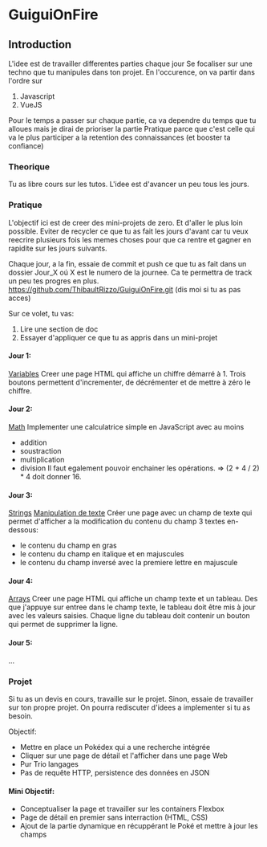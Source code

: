 # GuiguiOnFire

## Introduction
L'idee est de travailler differentes parties chaque jour
Se focaliser sur une techno que tu manipules dans ton projet.
En l'occurence, on va partir dans l'ordre sur 
1. Javascript
2. VueJS

Pour le temps a passer sur chaque partie, ca va dependre du temps que tu alloues mais je dirai de prioriser la partie Pratique parce que c'est celle qui va le plus participer a la retention des connaissances (et booster ta confiance)

### Theorique
Tu as libre cours sur les tutos. L'idee est d'avancer un peu tous les jours.
### Pratique
L'objectif ici est de creer des mini-projets de zero. Et d'aller le plus loin possible. Eviter de recycler ce que tu as fait les jours d'avant car tu veux reecrire plusieurs fois les memes choses pour que ca rentre et gagner en rapidite sur les jours suivants.

Chaque jour, a la fin, essaie de commit et push ce que tu as fait dans un dossier Jour_X oú X est le numero de la journee. Ca te permettra de track un peu tes progres en plus.
https://github.com/ThibaultRizzo/GuiguiOnFire.git (dis moi si tu as pas acces)

Sur ce volet, tu vas:
1. Lire une section de doc
2. Essayer d'appliquer ce que tu as appris dans un mini-projet

#### Jour 1:
[Variables](https://developer.mozilla.org/en-US/docs/Learn/JavaScript/First_steps/Variables#tools_you_need) 
Creer une page HTML qui affiche un chiffre démarré à 1.
Trois boutons permettent d'incrementer, de décrémenter et de mettre à zéro le chiffre.

#### Jour 2:
[Math](https://developer.mozilla.org/en-US/docs/Learn/JavaScript/First_steps/Math)
Implementer une calculatrice simple en JavaScript avec au moins
- addition
- soustraction
- multiplication
- division
Il faut egalement pouvoir enchainer les opérations. => (2 + 4 / 2) * 4 doit donner 16.

#### Jour 3:
[Strings](https://developer.mozilla.org/en-US/docs/Learn/JavaScript/First_steps/Strings)
[Manipulation de texte](https://developer.mozilla.org/en-US/docs/Learn/JavaScript/First_steps/Useful_string_methods)
Créer une page avec un champ de texte qui permet d'afficher a la modification du contenu du champ 3 textes en-dessous:
- le contenu du champ en gras
- le contenu du champ en italique et en majuscules
- le contenu du champ inversé avec la premiere lettre en majuscule


#### Jour 4:
[Arrays](https://developer.mozilla.org/en-US/docs/Learn/JavaScript/First_steps/Arrays)
Creer une page HTML qui affiche un champ texte et un tableau.
Des que j'appuye sur entree dans le champ texte, le tableau doit être mis à jour avec les valeurs saisies.
Chaque ligne du tableau doit contenir un bouton qui permet de supprimer la ligne.

#### Jour 5:
...


### Projet
Si tu as un devis en cours, travaille sur le projet. Sinon, essaie de travailler sur ton propre projet.
On pourra rediscuter d'idees a implementer si tu as besoin. 

Objectif: 
- Mettre en place un Pokédex qui a une recherche intégrée
- Cliquer sur une page de détail et l'afficher dans une page Web
- Pur Trio langages
- Pas de requête HTTP, persistence des données en JSON


#### Mini Objectif:
- Conceptualiser la page et travailler sur les containers Flexbox
- Page de détail en premier sans interraction (HTML, CSS) 
- Ajout de la partie dynamique en récuppérant le Poké et mettre à jour les champs



